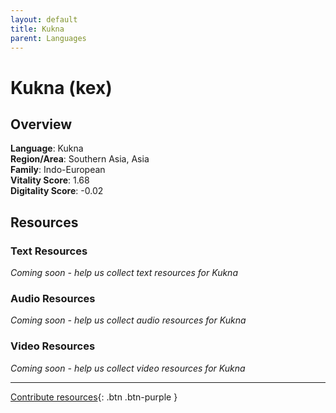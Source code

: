 ```yaml
---
layout: default
title: Kukna
parent: Languages
---
```


# Kukna (kex)

## Overview

**Language**: Kukna  
**Region/Area**: Southern Asia, Asia  
**Family**: Indo-European  
**Vitality Score**: 1.68  
**Digitality Score**: -0.02  

## Resources

### Text Resources
*Coming soon - help us collect text resources for Kukna*

### Audio Resources
*Coming soon - help us collect audio resources for Kukna*

### Video Resources
*Coming soon - help us collect video resources for Kukna*

---

[Contribute resources](https://fairtrain.github.io/){: .btn .btn-purple }
